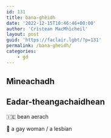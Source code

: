 ```yaml
---
id: 131
title: bana-ghèidh
date: '2022-12-15T10:46:46+00:00'
author: 'Crìstean MacMhìcheil'
layout: post
guid: 'https://faclair.lgbt/?p=131'
permalink: /bana-gheidh/
categories:
    - gd
---
```


## Mìneachadh

## Eadar-theangachaidhean

&#x1f1ee;&#x1f1ea; bean aerach

&#x1f3f4;&#xe0067;&#xe0062;&#xe0065;&#xe006e;&#xe0067;&#xe007f; a gay woman / a lesbian
